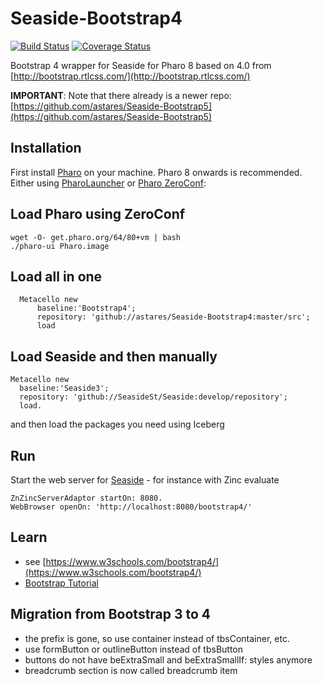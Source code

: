 # Seaside-Bootstrap4

[![Build Status](https://travis-ci.org/astares/Seaside-Bootstrap4.svg?branch=master)](https://travis-ci.org/astares/Seaside-Bootstrap4) [![Coverage Status](https://coveralls.io/repos/github/astares/Seaside-Bootstrap4/badge.svg?branch=master)](https://coveralls.io/github/astares/Seaside-Bootstrap4?branch=master)

Bootstrap 4 wrapper for Seaside for Pharo 8
based on 4.0 from [http://bootstrap.rtlcss.com/](http://bootstrap.rtlcss.com/)

**IMPORTANT**: Note that there already is a newer repo: [https://github.com/astares/Seaside-Bootstrap5](https://github.com/astares/Seaside-Bootstrap5)

## Installation
First install [Pharo](http://www.pharo.org) on your machine. Pharo 8 onwards is recommended. Either using [PharoLauncher](https://github.com/pharo-project/pharo-launcher) or [Pharo ZeroConf](http://get.pharo.org/):

## Load Pharo using ZeroConf 

```
wget -O- get.pharo.org/64/80+vm | bash
./pharo-ui Pharo.image
```

## Load all in one

```Smalltalk
  Metacello new
      baseline:'Bootstrap4';
      repository: 'github://astares/Seaside-Bootstrap4:master/src';
      load
```

## Load Seaside and then manually

```Smalltalk
Metacello new
  baseline:'Seaside3';
  repository: 'github://SeasideSt/Seaside:develop/repository';
  load.
```

and then load the packages you need using Iceberg

## Run

Start the web server for [Seaside](http://www.seaside.st) - for instance with Zinc evaluate
```Smalltalk
ZnZincServerAdaptor startOn: 8080.
WebBrowser openOn: 'http://localhost:8080/bootstrap4/'
```

## Learn
- see [https://www.w3schools.com/bootstrap4/](https://www.w3schools.com/bootstrap4/)
- [Bootstrap Tutorial](https://www.scaler.com/topics/css/bootstrap/)

## Migration from Bootstrap 3 to 4

- the prefix is gone, so use container instead of tbsContainer, etc.
- use formButton or outlineButton instead of tbsButton
- buttons do not have beExtraSmall and beExtraSmallIf: styles anymore
- breadcrumb section is now called breadcrumb item
